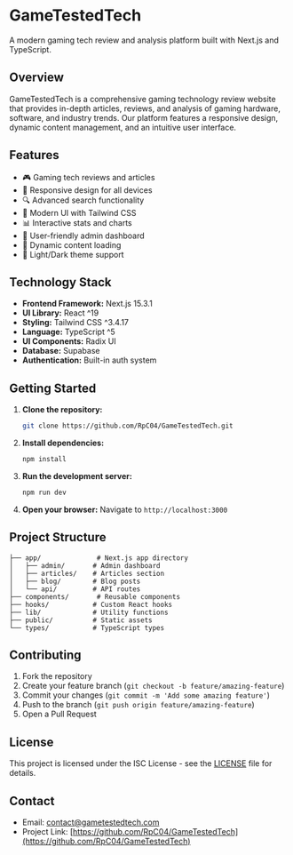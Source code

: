 # GameTestedTech

A modern gaming tech review and analysis platform built with Next.js and TypeScript.

## Overview

GameTestedTech is a comprehensive gaming technology review website that provides in-depth articles, reviews, and analysis of gaming hardware, software, and industry trends. Our platform features a responsive design, dynamic content management, and an intuitive user interface.

## Features

- 🎮 Gaming tech reviews and articles
- 📱 Responsive design for all devices
- 🔍 Advanced search functionality
- 🎨 Modern UI with Tailwind CSS
- 📊 Interactive stats and charts
- 👤 User-friendly admin dashboard
- 🔄 Dynamic content loading
- 🌙 Light/Dark theme support

## Technology Stack

- **Frontend Framework:** Next.js 15.3.1
- **UI Library:** React ^19
- **Styling:** Tailwind CSS ^3.4.17
- **Language:** TypeScript ^5
- **UI Components:** Radix UI
- **Database:** Supabase
- **Authentication:** Built-in auth system

## Getting Started

1. **Clone the repository:**
   ```bash
   git clone https://github.com/RpC04/GameTestedTech.git
   ```

2. **Install dependencies:**
   ```bash
   npm install
   ```

3. **Run the development server:**
   ```bash
   npm run dev
   ```

4. **Open your browser:**
   Navigate to `http://localhost:3000`

## Project Structure

```
├── app/              # Next.js app directory
│   ├── admin/       # Admin dashboard
│   ├── articles/    # Articles section
│   ├── blog/        # Blog posts
│   └── api/         # API routes
├── components/       # Reusable components
├── hooks/           # Custom React hooks
├── lib/             # Utility functions
├── public/          # Static assets
└── types/           # TypeScript types
```

## Contributing

1. Fork the repository
2. Create your feature branch (`git checkout -b feature/amazing-feature`)
3. Commit your changes (`git commit -m 'Add some amazing feature'`)
4. Push to the branch (`git push origin feature/amazing-feature`)
5. Open a Pull Request

## License

This project is licensed under the ISC License - see the [LICENSE](LICENSE) file for details.

## Contact

- Email: [contact@gametestedtech.com](mailto:contact@gametestedtech.com)
- Project Link: [https://github.com/RpC04/GameTestedTech](https://github.com/RpC04/GameTestedTech)

